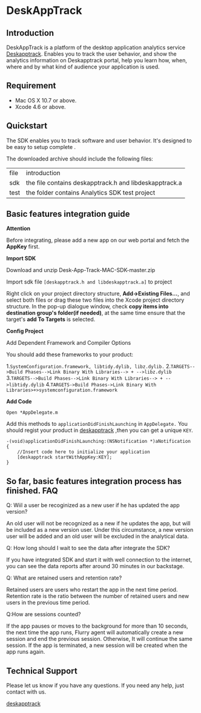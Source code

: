 DeskAppTrack
================
Introduction
------------
DeskAppTrack is a platform of the desktop application
analytics service [Deskapptrack][dm]. Enables you to track the user behavior,
and show the analytics information on Deskapptrack portal, help you learn how,
when, where and by what kind of audience your application is used.

Requirement
------------

* Mac OS X 10.7 or above.
* Xcode 4.6 or above.

Quickstart
-----------------------------------------------------

The SDK enables you to track software and user behavior. It's
designed to be easy to setup complete .

The downloaded archive should include the following files:

<table>
<tr>
<td>file</td>
<td>introduction</td>
</tr>
<tr>
<td>sdk</td>
<td>the file contains deskapptrack.h and libdeskapptrack.a</td>
</tr>
<tr>
<td>test</td>
<td>the folder contains Analytics SDK test project</td>
</tr>
</table>

Basic features integration guide
-------------------------------------------------
**Attention**

Before integrating, please add a new app on our web portal and fetch the
**AppKey** first.
    
**Import SDK**
    
Download and unzip Desk-App-Track-MAC-SDK-master.zip
    
Import sdk file `[deskapptrack.h and libdeskapptrack.a]` to project

Right click on your project directory structure, **Add->Existing Files…**, and
select both files or drag these two files into the Xcode project directory
structure. In the pop-up dialogue window, check **copy items into destination group's folder(if needed)**, at the same time ensure that the target's **add To Targets** is selected.
    
**Config Project**
    
Add Dependent Framework and Compiler Options
    
You should add these frameworks to your product:
    
1.`SystemConfiguration.framework, libtidy.dylib, libz.dylib.`
2.`TARGETS-->Build Phases-->Link Binary With Libraries--> + -->libz.dylib`
3.`TARGETS-->Build Phases-->Link Binary With Libraries--> + -->libtidy.dylib`
4.`TARGETS->Build Phases->Link Binary With Libraries>+>systemconfiguration.framework`

    
**Add Code**

`Open *AppDelegate.m`
    
Add this methods to `applicationDidFinishLaunching` in `AppDelegate.`
You should regist your product in [deskapptrack][dm] ,then you can get a
unique `KEY`.

    -(void)applicationDidFinishLaunching:(NSNotification *)aNotification
    {
        //Insert code here to initialize your application
        [deskapptrack startWithAppKey:KEY];
    }
    
So far, basic features integration process has finished.
FAQ
-------------------------------------------------

Q: Wiil a user be recoginized as a new user if he has updated the app version?

An old user will not be recognized as a new if he updates the app, but will be included as a new version user. Under this circumstance, a new version user will be added and an old user will be excluded in the analytical data.

Q: How long should I wait to see the data after integrate the SDK?

If you have integrated SDK and start it with well connection to the internet, you can see the data reports after around 30 minutes in our backstage.

Q: What are retained users and retention rate?

Retained users are users who restart the app in the next time period. Retention rate is the ratio between the number of retained users and new users in the previous time period. 

Q:How are sessions counted?

If the app pauses or moves to the background for more than 10 seconds, the next time the app runs, Flurry agent will automatically create a new session and end the previous session. Otherwise, It will continue the same session.  If the app is terminated, a new session will be created when the app runs again.

**Technical Support**
-------------------------------------------------

Please let us know if you have any questions. If you need any help, just
contact with us.
    
[deskapptrack][dm]

[dm]: http://www.deskapptrack.com
